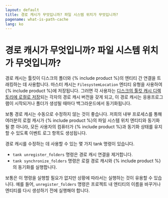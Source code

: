 ```yaml
---
layout: default
title: 경로 캐시가 무엇입니까? 파일 시스템 위치가 무엇입니까?
pagename: what-is-path-cache
lang: ko
---
```


# 경로 캐시가 무엇입니까? 파일 시스템 위치가 무엇입니까?

경로 캐시는 툴킷이 디스크의 폴더와 {% include product %}의 엔티티 간 연결을 트래킹하는 데 사용합니다.
마스터 캐시는 `FilesystemLocation` 엔티티 유형을 사용하여 {% include product %}에 저장됩니다. 그러면 각 사용자는 [디스크의 툴킷 캐시 디렉토리에 로컬로 저장](./where-is-my-cache.md)되는 각자의 경로 캐시 버전을 갖게 되고, 이 경로 캐시는 응용프로그램이 시작되거나 폴더가 생성될 때마다 백그라운드에서 동기화됩니다.

보통 경로 캐시는 수동으로 수정하지 않는 것이 좋습니다. 저희의 내부 프로세스를 통해 여러분의 로컬 캐시가 {% include product %}의 파일 시스템 위치 엔티티와 동기화될 뿐 아니라, 모든 사용자의 컴퓨터가 {% include product %}과 동기화 상태를 유지할 수 있도록 이벤트 로그 항목도 생성됩니다.

경로 캐시를 수정하는 데 사용할 수 있는 몇 가지 tank 명령이 있습니다.

- `tank unregister_folders` 명령은 경로 캐시 연결을 제거합니다.
- `tank synchronize_folders` 명령은 로컬 경로 캐시와 {% include product %}의 동기화를 실행합니다.

보통은 이 명령을 실행할 필요가 없지만 상황에 따라서는 실행하는 것이 유용할 수 있습니다.
예를 들어, `unregister_folders` 명령은 프로젝트 내 엔티티의 이름을 바꾸거나 엔티티를 다시 생성하기 전에 실행해야 합니다.
